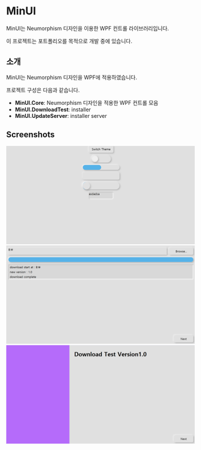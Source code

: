 # MinUI

MinUI는 Neumorphism 디자인을 이용한 WPF 컨트롤 라이브러리입니다. 

이 프로젝트는 포트폴리오를 목적으로 개발 중에 있습니다.

## 소개

MinUI는 Neumorphism 디자인을 WPF에 적용하였습니다.

프로젝트 구성은 다음과 같습니다.

- **MinUI.Core**: Neumorphism 디자인을 적용한 WPF 컨트롤 모음
- **MinUI.DownloadTest**: installer
- **MinUI.UpdateServer**: installer server

## Screenshots
![Alt text](images/controls.png "Controls")
![Alt text](images/installer_downloading.png "installer_downloading")
![Alt text](images/installer_main.png "installer_main")
